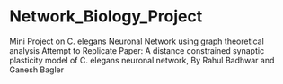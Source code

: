 # Network_Biology_Project
Mini Project on C. elegans Neuronal Network using graph theoretical analysis
Attempt to Replicate Paper: A distance constrained synaptic plasticity model of C. elegans neuronal network, By Rahul Badhwar and Ganesh Bagler
